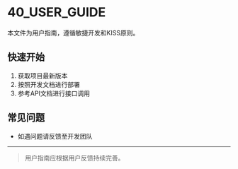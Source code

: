 # 40_USER_GUIDE

本文件为用户指南，遵循敏捷开发和KISS原则。

## 快速开始
1. 获取项目最新版本
2. 按照开发文档进行部署
3. 参考API文档进行接口调用

## 常见问题
- 如遇问题请反馈至开发团队

---
> 用户指南应根据用户反馈持续完善。 
